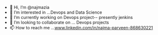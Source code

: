 - 👋 Hi, I’m @najmazia
- 👀 I’m interested in ...Devops and Data Science
- 🌱 I’m currently working on Devops project-- presently jenkins
- 💞️ I’m looking to collaborate on ... Devops projects
- 📫 How to reach me ...www.linkedin.com/in/najma-parveen-868630221

<!---
najmazia/najmazia is a ✨ special ✨ repository because its `README.md` (this file) appears on your GitHub profile.
You can click the Preview link to take a look at your changes.
--->
